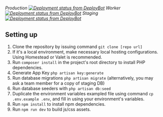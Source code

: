 ###### Production [![Deployment status from DeployBot](https://circlelink-health.deploybot.com/badge/02267418031917/97613.svg)](https://circlelink-health.deploybot.com/) Worker [![Deployment status from DeployBot](https://circlelink-health.deploybot.com/badge/34534836063834/97615.svg)](https://circlelink-health.deploybot.com/) Staging [![Deployment status from DeployBot](https://circlelink-health.deploybot.com/badge/02267418031917/97599.svg)](https://circlelink-health.deploybot.com/)

## Setting up 

1. Clone the repository by issuing command `git clone [repo url]`
2. If it's a local environment, make necessary local hosting configurations. Using Homestead or Valet is recommended.
3. Run `composer install` in the project's root directory to install PHP dependencies.
4. Generate App Key `php artisan key:generate`
5. Run database migrations `php artisan migrate` (alternatively, you may ask a team member for a copy of staging DB)
6. Run database seeders with `php artisan db:seed`
7. Duplicate the environment variables exampled file using command `cp .env.example .env`, and fill in using your environment's variables.
8. Run `npm install` to install npm dependencies.
9. Run `npm run dev` to build js/css assets.
